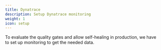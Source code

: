 ```yaml
---
title: Dynatrace
description: Setup Dynatrace monitoring
weight: 1
icon: setup
---
```


To evaluate the quality gates and allow self-healing in production, we have to set up monitoring to get the needed data.

